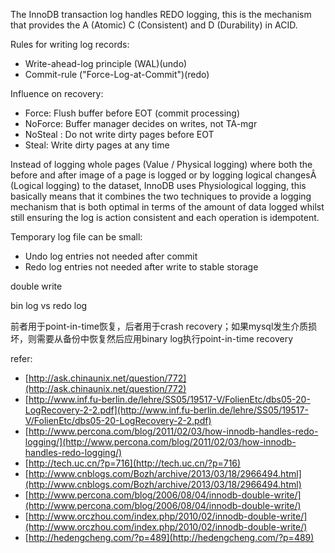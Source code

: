 
The InnoDB transaction log handles REDO logging, this is the mechanism that provides the A (Atomic) C (Consistent)  and D (Durability) in ACID. 

Rules for writing log records:

- Write-ahead-log principle (WAL)(undo)
- Commit-rule ("Force-Log-at-Commit")(redo)

Influence on recovery:

- Force: Flush buffer before EOT (commit processing)
- NoForce: Buffer manager decides on writes, not TA-mgr
- NoSteal : Do not write dirty pages before EOT
- Steal: Write dirty pages at any time 

Instead of logging whole pages (Value / Physical logging) where both the before and after image of a page is logged or by logging logical changesÂ  (Logical logging) to the dataset, InnoDB uses  Physiological logging, this basically means that it combines the two techniques to provide a logging mechanism that is both optimal in terms of the amount of data logged whilst still ensuring the log is action consistent and each operation is idempotent. 

Temporary log file can be small:

- Undo log entries not needed after commit
- Redo log entries not needed after write to stable storage


double write

bin log vs redo log

前者用于point-in-time恢复，后者用于crash recovery；如果mysql发生介质损坏，则需要从备份中恢复然后应用binary log执行point-in-time recovery

refer:

- [http://ask.chinaunix.net/question/772](http://ask.chinaunix.net/question/772)
- [http://www.inf.fu-berlin.de/lehre/SS05/19517-V/FolienEtc/dbs05-20-LogRecovery-2-2.pdf](http://www.inf.fu-berlin.de/lehre/SS05/19517-V/FolienEtc/dbs05-20-LogRecovery-2-2.pdf)
- [http://www.percona.com/blog/2011/02/03/how-innodb-handles-redo-logging/](http://www.percona.com/blog/2011/02/03/how-innodb-handles-redo-logging/)
- [http://tech.uc.cn/?p=716](http://tech.uc.cn/?p=716)
- [http://www.cnblogs.com/Bozh/archive/2013/03/18/2966494.html](http://www.cnblogs.com/Bozh/archive/2013/03/18/2966494.html)
- [http://www.percona.com/blog/2006/08/04/innodb-double-write/](http://www.percona.com/blog/2006/08/04/innodb-double-write/)
- [http://www.orczhou.com/index.php/2010/02/innodb-double-write/](http://www.orczhou.com/index.php/2010/02/innodb-double-write/)
- [http://hedengcheng.com/?p=489](http://hedengcheng.com/?p=489)
